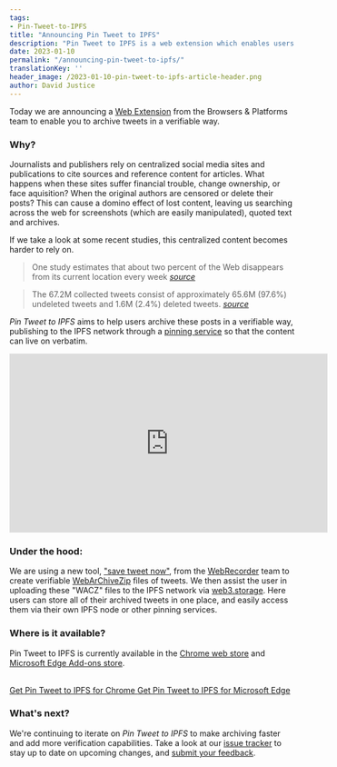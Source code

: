```yaml
---
tags:
- Pin-Tweet-to-IPFS
title: "Announcing Pin Tweet to IPFS"
description: "Pin Tweet to IPFS is a web extension which enables users to archive Tweets in a verifiable way."
date: 2023-01-10
permalink: "/announcing-pin-tweet-to-ipfs/"
translationKey: ''
header_image: /2023-01-10-pin-tweet-to-ipfs-article-header.png
author: David Justice
---
```


Today we are announcing a [Web Extension](https://developer.mozilla.org/en-US/docs/Mozilla/Add-ons/WebExtensions) from the Browsers & Platforms team to enable you to archive tweets in a verifiable way.

### Why?

Journalists and publishers rely on centralized social media sites and publications to cite sources and reference content for articles. What happens when these sites suffer financial trouble, change ownership, or face aquisition? When the original authors are censored or delete their posts? This can cause a domino effect of lost content, leaving us searching across the web for screenshots (which are easily manipulated), quoted text and archives.

If we take a look at some recent studies, this centralized content becomes harder to rely on.


> One study estimates that about two percent of the Web disappears from its current location every week
> [*source*](https://sites.harding.edu/fmccown/pubs/lost-website-survey-cacm-all-in-one.pdf)

> The 67.2M collected tweets consist of approximately 65.6M (97.6%) undeleted tweets and 1.6M (2.4%) deleted tweets.
> [*source*](https://www.heinz.cmu.edu/~acquisti/papers/Acquisti_Large-Scale_Quantitative_Analysis_of_Deleted_Tweets.pdf)

*Pin Tweet to IPFS* aims to help users archive these posts in a verifiable way, publishing to the IPFS network through a [pinning service](https://medium.com/pinata/what-is-an-ipfs-pinning-service-f6ed4cd7e475) so that the content can live on verbatim.

<iframe width="560" height="315" src="https://www.youtube.com/embed/P6q3lHFPN5o" title="YouTube video player" frameborder="0" allow="accelerometer; autoplay; clipboard-write; encrypted-media; gyroscope; picture-in-picture" allowfullscreen></iframe>

### Under the hood:
We are using a new tool, ["save tweet now"](https://webrecorder.github.io/save-tweet-now/), from the [WebRecorder](https://webrecorder.net/) team to create verifiable [WebArChiveZip](https://specs.webrecorder.net/wacz/1.1.1/) files of tweets. We then assist the user in uploading these "WACZ" files to the IPFS network via [web3.storage](https://web3.storage). Here users can store all of their archived tweets in one place, and easily access them via their own IPFS node or other pinning services.

### Where is it available?

Pin Tweet to IPFS is currently available in the [Chrome web store](https://chrome.google.com/webstore/detail/pin-tweet-to-ipfs/bkbejdaeamaehgpodkjdbkhkofpijagn) and [Microsoft Edge Add-ons store](https://microsoftedge.microsoft.com/addons/detail/pintweettoipfs/gimajpahenimjjgobbjjidlljnapmfgf).

<br />
<a href="https://chrome.google.com/webstore/detail/pin-tweet-to-ipfs/bkbejdaeamaehgpodkjdbkhkofpijagn" class="cta-button">
  Get Pin Tweet to IPFS for Chrome
</a>
<a href="https://microsoftedge.microsoft.com/addons/detail/pintweettoipfs/gimajpahenimjjgobbjjidlljnapmfgf" class="cta-button">
  Get Pin Tweet to IPFS for Microsoft Edge
</a>

### What's next?

We're continuing to iterate on *Pin Tweet to IPFS* to make archiving faster and add more verification capabilities. Take a look at our [issue tracker](https://github.com/meandavejustice/pin-tweet-to-ipfs/issues) to stay up to date on upcoming changes, and [submit your feedback](https://github.com/meandavejustice/pin-tweet-to-ipfs/issues/new).
